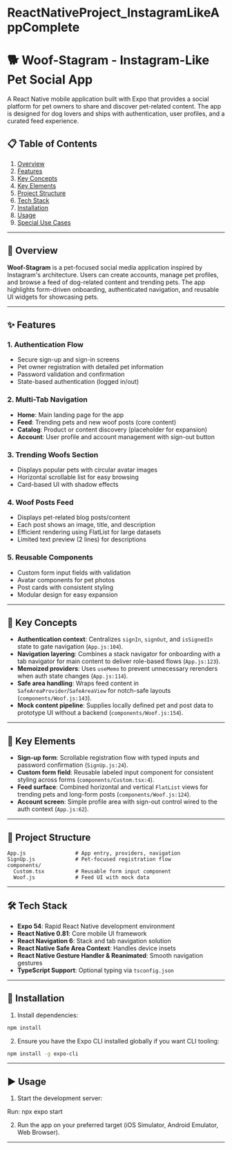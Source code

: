 # ReactNativeProject_InstagramLikeAppComplete
# 🐕 Woof-Stagram - Instagram-Like Pet Social App

A React Native mobile application built with Expo that provides a social platform for pet owners to share and discover pet-related content. The app is designed for dog lovers and ships with authentication, user profiles, and a curated feed experience.

## 📋 Table of Contents
1. [Overview](#-overview)
2. [Features](#-features)
3. [Key Concepts](#-key-concepts)
4. [Key Elements](#-key-elements)
5. [Project Structure](#-project-structure)
6. [Tech Stack](#-tech-stack)
7. [Installation](#-installation)
8. [Usage](#-usage)
9. [Special Use Cases](#-special-use-cases)

---

## 🎯 Overview

**Woof-Stagram** is a pet-focused social media application inspired by Instagram's architecture. Users can create accounts, manage pet profiles, and browse a feed of dog-related content and trending pets. The app highlights form-driven onboarding, authenticated navigation, and reusable UI widgets for showcasing pets.

---

## ✨ Features

### 1. **Authentication Flow**
- Secure sign-up and sign-in screens
- Pet owner registration with detailed pet information
- Password validation and confirmation
- State-based authentication (logged in/out)

### 2. **Multi-Tab Navigation**
- **Home**: Main landing page for the app
- **Feed**: Trending pets and new woof posts (core content)
- **Catalog**: Product or content discovery (placeholder for expansion)
- **Account**: User profile and account management with sign-out button

### 3. **Trending Woofs Section**
- Displays popular pets with circular avatar images
- Horizontal scrollable list for easy browsing
- Card-based UI with shadow effects

### 4. **Woof Posts Feed**
- Displays pet-related blog posts/content
- Each post shows an image, title, and description
- Efficient rendering using FlatList for large datasets
- Limited text preview (2 lines) for descriptions

### 5. **Reusable Components**
- Custom form input fields with validation
- Avatar components for pet photos
- Post cards with consistent styling
- Modular design for easy expansion

---

## 🧠 Key Concepts

- **Authentication context**: Centralizes `signIn`, `signOut`, and `isSignedIn` state to gate navigation (`App.js:104`).
- **Navigation layering**: Combines a stack navigator for onboarding with a tab navigator for main content to deliver role-based flows (`App.js:123`).
- **Memoized providers**: Uses `useMemo` to prevent unnecessary rerenders when auth state changes (`App.js:114`).
- **Safe area handling**: Wraps feed content in `SafeAreaProvider`/`SafeAreaView` for notch-safe layouts (`components/Woof.js:143`).
- **Mock content pipeline**: Supplies locally defined pet and post data to prototype UI without a backend (`components/Woof.js:154`).

---

## 🧩 Key Elements

- **Sign-up form**: Scrollable registration flow with typed inputs and password confirmation (`SignUp.js:24`).
- **Custom form field**: Reusable labeled input component for consistent styling across forms (`components/Custom.tsx:4`).
- **Feed surface**: Combined horizontal and vertical `FlatList` views for trending pets and long-form posts (`components/Woof.js:124`).
- **Account screen**: Simple profile area with sign-out control wired to the auth context (`App.js:62`).

---

## 📁 Project Structure

```
App.js                # App entry, providers, navigation
SignUp.js             # Pet-focused registration flow
components/
  Custom.tsx          # Reusable form input component
  Woof.js             # Feed UI with mock data
```

---

## 🛠️ Tech Stack

- **Expo 54**: Rapid React Native development environment
- **React Native 0.81**: Core mobile UI framework
- **React Navigation 6**: Stack and tab navigation solution
- **React Native Safe Area Context**: Handles device insets
- **React Native Gesture Handler & Reanimated**: Smooth navigation gestures
- **TypeScript Support**: Optional typing via `tsconfig.json`

---

## 🚀 Installation

1. Install dependencies:

```bash
npm install
```

2. Ensure you have the Expo CLI installed globally if you want CLI tooling:

```bash
npm install -g expo-cli
```

---

## ▶️ Usage

1. Start the development server:

Run: npx expo start

2. Run the app on your preferred target (iOS Simulator, Android Emulator, Web Browser).

---


